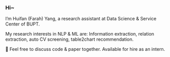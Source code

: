### Hi~

I’m Huifan (Farah) Yang, a research assistant at Data Science & Service Center of BUPT.

My research interests in NLP & ML are: Information extraction, relation extraction, auto CV screening, table2chart recommendation.

🙌 Feel free to discuss code & paper together. Available for hire as an intern.
